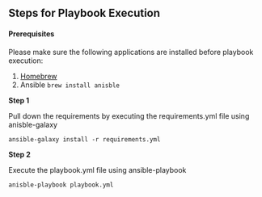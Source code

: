 ## Steps for Playbook Execution
#### Prerequisites
Please make sure the following applications are installed before playbook execution:
1. [Homebrew](https://brew.sh/)
2. Ansible `brew install anisble`

**Step 1**

Pull down the requirements by executing the requirements.yml file using anisble-galaxy
```
ansible-galaxy install -r requirements.yml
```

**Step 2**

Execute the playbook.yml file using ansible-playbook
```
anisble-playbook playbook.yml
```
